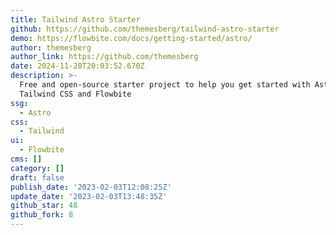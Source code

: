 ```yaml
---
title: Tailwind Astro Starter
github: https://github.com/themesberg/tailwind-astro-starter
demo: https://flowbite.com/docs/getting-started/astro/
author: themesberg
author_link: https://github.com/themesberg
date: 2024-11-28T20:03:52.670Z
description: >-
  Free and open-source starter project to help you get started with Astro,
  Tailwind CSS and Flowbite
ssg:
  - Astro
css:
  - Tailwind
ui:
  - Flowbite
cms: []
category: []
draft: false
publish_date: '2023-02-03T12:08:25Z'
update_date: '2023-02-03T13:48:35Z'
github_star: 48
github_fork: 8
---
```

